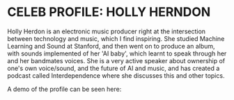 # CELEB PROFILE: HOLLY HERNDON
Holly Herdon is an electronic music producer right at the intersection between technology and music, which I find inspiring. She studied Machine Learning and Sound at Stanford, and then went on to produce an album, with sounds implemented of her 'AI baby', which learnt to speak through her and her bandmates voices.
She is a very active speaker about ownership of one's own voice/sound, and the future of AI and music, and has created a podcast called Interdependence where she discusses this and other topics. 

A demo of the profile can be seen here: 
